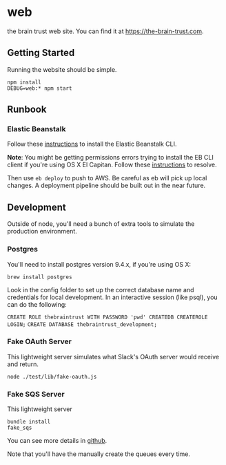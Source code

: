 # web

the brain trust web site. You can find it at <https://the-brain-trust.com>.

## Getting Started

Running the website should be simple.

```
npm install
DEBUG=web:* npm start
```

## Runbook

### Elastic Beanstalk
Follow these [instructions](http://docs.aws.amazon.com/elasticbeanstalk/latest/dg/eb-cli3.html)
to install the Elastic Beanstalk CLI.

**Note**: You might be getting permissions errors trying to install the EB CLI
client if you're using OS X El Capitan.
Follow these
[instructions](http://stackoverflow.com/questions/32898583/unable-to-install-nltk-on-mac-os-el-capitan/33024464#33024464)
to resolve.

Then use `eb deploy` to push to AWS. Be careful as eb will pick up
local changes. A deployment pipeline should be built out in the near future.

## Development

Outside of node, you'll need a bunch of extra tools to simulate the production
environment.

### Postgres
You'll need to install postgres version 9.4.x, if you're using OS X:

`brew install postgres`

Look in the config folder to set up the correct database name and credentials
for local development. In an interactive session (like psql), you can do the
following:

`CREATE ROLE thebraintrust WITH PASSWORD 'pwd' CREATEDB CREATEROLE LOGIN;`
`CREATE DATABASE thebraintrust_development;`

### Fake OAuth Server
This lightweight server simulates what Slack's OAuth server would receive and
return.

`node ./test/lib/fake-oauth.js`

### Fake SQS Server

This lightweight server

```
bundle install
fake_sqs
```

You can see more details in [github](https://github.com/iain/fake_sqs).

Note that you'll have the manually create the queues every time.

